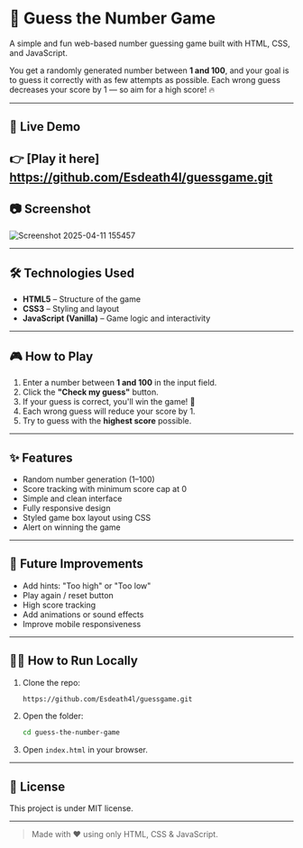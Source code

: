 
# 🎯 Guess the Number Game

A simple and fun web-based number guessing game built with HTML, CSS, and JavaScript.

You get a randomly generated number between **1 and 100**, and your goal is to guess it correctly with as few attempts as possible. Each wrong guess decreases your score by 1 — so aim for a high score! 🔥

---

## 🚀 Live Demo

👉 [Play it here]
https://github.com/Esdeath4l/guessgame.git
---

## 📷 Screenshot

![Screenshot 2025-04-11 155457](https://github.com/user-attachments/assets/f71594bc-0f39-4b6d-9352-b439727c4da3)


---

## 🛠️ Technologies Used

- **HTML5** – Structure of the game
- **CSS3** – Styling and layout
- **JavaScript (Vanilla)** – Game logic and interactivity

---

## 🎮 How to Play

1. Enter a number between **1 and 100** in the input field.
2. Click the **"Check my guess"** button.
3. If your guess is correct, you'll win the game! 🎉  
4. Each wrong guess will reduce your score by 1.
5. Try to guess with the **highest score** possible.

---

## ✨ Features

- Random number generation (1–100)
- Score tracking with minimum score cap at 0
- Simple and clean interface
- Fully responsive design
- Styled game box layout using CSS
- Alert on winning the game

---

## 🔧 Future Improvements

- Add hints: "Too high" or "Too low"
- Play again / reset button
- High score tracking
- Add animations or sound effects
- Improve mobile responsiveness

---

## 🧑‍💻 How to Run Locally

1. Clone the repo:
   ```bash
   https://github.com/Esdeath4l/guessgame.git
   ```

2. Open the folder:
   ```bash
   cd guess-the-number-game
   ```

3. Open `index.html` in your browser.

---

## 📜 License

This project is under MIT license.

---

> Made with ❤️ using only HTML, CSS & JavaScript.

